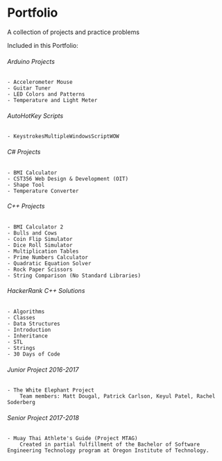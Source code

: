# Portfolio  
A collection of projects and practice problems  
  
Included in this Portfolio:  
###### Arduino Projects  
	- Accelerometer Mouse  
	- Guitar Tuner  
	- LED Colors and Patterns  
	- Temperature and Light Meter  
	
###### AutoHotKey Scripts  
	- KeystrokesMultipleWindowsScriptWOW  
	  
###### C# Projects  
	- BMI Calculator  
	- CST356 Web Design & Development (OIT)  
	- Shape Tool
	- Temperature Converter  
	
###### C++ Projects  
	- BMI Calculator 2
	- Bulls and Cows  
	- Coin Flip Simulator  
	- Dice Roll Simulator 
	- Multiplication Tables
	- Prime Numbers Calculator  
	- Quadratic Equation Solver  
	- Rock Paper Scissors   
	- String Comparison (No Standard Libraries)  
	
###### HackerRank C++ Solutions  
	- Algorithms  
	- Classes  
	- Data Structures  
	- Introduction  
	- Inheritance  
	- STL  
	- Strings  
	- 30 Days of Code  
	
###### Junior Project 2016-2017  
	- The White Elephant Project  
		Team members: Matt Dougal, Patrick Carlson, Keyul Patel, Rachel Soderberg  
	
###### Senior Project 2017-2018  
	- Muay Thai Athlete's Guide (Project MTAG)  
		Created in partial fulfillment of the Bachelor of Software Engineering Technology program at Oregon Institute of Technology.  
